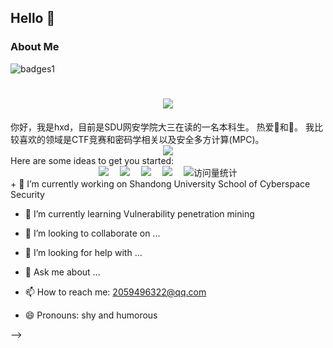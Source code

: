 ## Hello 👋
### About Me
![badges1](https://dev-to-uploads.s3.amazonaws.com/uploads/articles/6n8fc8zw8pawxveffitx.png)


<h1 align="center">
	<a href=["https://sunguoqi.com/"](https://baike.baidu.com/item/%E8%BE%BE%E6%8B%89%E6%96%AF%E7%8B%AC%E8%A1%8C%E4%BE%A0%E9%98%9F/22316155?fr=aladdin)>
		<img src="https://readme-typing-svg.herokuapp.com/?lines=console.log(%22Hello%2C%20World!%22);独行侠总冠军!&center=true&size=27">
	</a>
</h1>
你好，我是hxd，目前是SDU网安学院大三在读的一名本科生。
热爱🏀和🏸。
我比较喜欢的领域是CTF竞赛和密码学相关以及安全多方计算(MPC)。
<div align="center"> <img src="https://profile-counter.glitch.me/hxd77/count.svg" /> </div>
Here are some ideas to get you started:
<div align="center">
  <a href="https://qzkq.github.io"><img src="https://img.shields.io/badge/Website-博客-blue" /></a>&emsp;
  <a href="https://qzkq.github.io/img/wechat_favicon.png"><img src="https://img.shields.io/badge/WeChat-微信-07c160" /></a>&emsp;
  <a href="https://blog.csdn.net/qq_45832050?type=blog"><img src="https://img.shields.io/badge/CSDN-论坛-c32136" /></a>&emsp;
  <a href="https://www.zhihu.com/people/qin-zheng-kai-89"><img src="https://img.shields.io/badge/Zhihu-知乎-blue" /></a>&emsp;
  <!-- visitor statistics logo 访问量统计徽标 -->
  <img src="https://komarev.com/ghpvc/?username=QInzhengk&label=Views&color=0e75b6&style=flat" alt="访问量统计" />
</div>
+ 🔭 I’m currently working on Shandong University School of Cyberspace Security

+ 🌱 I’m currently learning Vulnerability penetration mining

+ 👯 I’m looking to collaborate on ...

+ 🤔 I’m looking for help with ...

- 💬 Ask me about ...

- 📫 How to reach me: 2059496322@qq.com

- 😄 Pronouns: shy and humorous

-->
